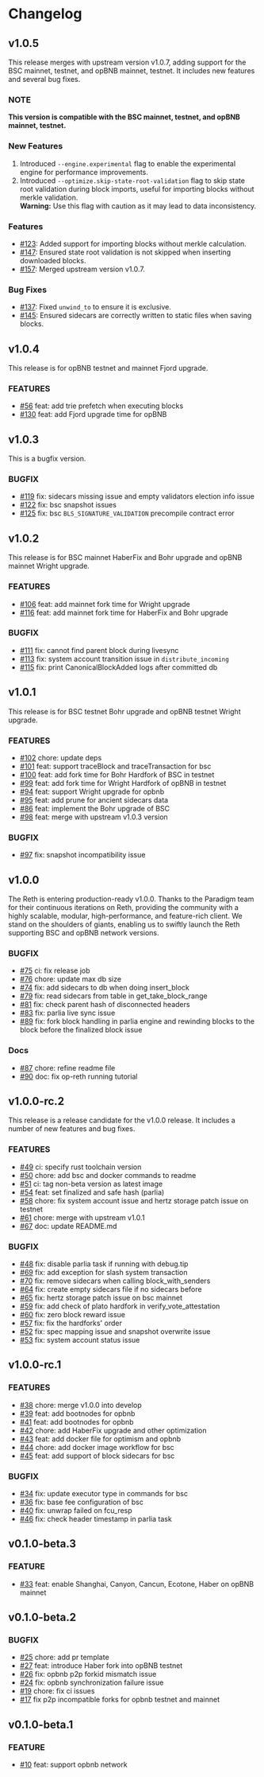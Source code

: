 # Changelog

## v1.0.5
This release merges with upstream version v1.0.7, adding support for the BSC mainnet, testnet, and opBNB mainnet, testnet. It includes new features and several bug fixes.

### NOTE
**This version is compatible with the BSC mainnet, testnet, and opBNB mainnet, testnet.**

### New Features
1. Introduced `--engine.experimental` flag to enable the experimental engine for performance improvements.
2. Introduced `--optimize.skip-state-root-validation` flag to skip state root validation during block imports, useful for importing blocks without merkle validation.  
   **Warning:** Use this flag with caution as it may lead to data inconsistency.

### Features
- [#123](https://github.com/bnb-chain/reth/pull/123): Added support for importing blocks without merkle calculation.
- [#147](https://github.com/bnb-chain/reth/pull/147): Ensured state root validation is not skipped when inserting downloaded blocks.
- [#157](https://github.com/bnb-chain/reth/pull/157): Merged upstream version v1.0.7.

### Bug Fixes
- [#137](https://github.com/bnb-chain/reth/pull/137): Fixed `unwind_to` to ensure it is exclusive.
- [#145](https://github.com/bnb-chain/reth/pull/145): Ensured sidecars are correctly written to static files when saving blocks.
## v1.0.4

This release is for opBNB testnet and mainnet Fjord upgrade.

### FEATURES

* [\#56](https://github.com/bnb-chain/reth/pull/56) feat: add trie prefetch when executing blocks
* [\#130](https://github.com/bnb-chain/reth/pull/130) feat: add Fjord upgrade time for opBNB

## v1.0.3
This is a bugfix version.

### BUGFIX
* [\#119](https://github.com/bnb-chain/reth/pull/119) fix: sidecars missing issue and empty validators election info issue
* [\#122](https://github.com/bnb-chain/reth/pull/122) fix: bsc snapshot issues
* [\#125](https://github.com/bnb-chain/reth/pull/125) fix: bsc `BLS_SIGNATURE_VALIDATION` precompile contract error

## v1.0.2
This release is for BSC mainnet HaberFix and Bohr upgrade and opBNB mainnet Wright upgrade.

### FEATURES
* [\#106](https://github.com/bnb-chain/reth/pull/106) feat: add mainnet fork time for Wright upgrade
* [\#116](https://github.com/bnb-chain/reth/pull/116) feat: add mainnet fork time for HaberFix and Bohr upgrade

### BUGFIX
* [\#111](https://github.com/bnb-chain/reth/pull/111) fix: cannot find parent block during livesync
* [\#113](https://github.com/bnb-chain/reth/pull/113) fix: system account transition issue in `distribute_incoming`
* [\#115](https://github.com/bnb-chain/reth/pull/115) fix: print CanonicalBlockAdded logs after committed db


## v1.0.1
This release is for BSC testnet Bohr upgrade and opBNB testnet Wright upgrade.

### FEATURES
* [\#102](https://github.com/bnb-chain/reth/pull/102) chore: update deps
* [\#101](https://github.com/bnb-chain/reth/pull/101) feat: support traceBlock and traceTransaction for bsc
* [\#100](https://github.com/bnb-chain/reth/pull/100) feat: add fork time for Bohr Hardfork of BSC in testnet
* [\#99](https://github.com/bnb-chain/reth/pull/99) feat: add fork time for Wright Hardfork of opBNB in testnet
* [\#94](https://github.com/bnb-chain/reth/pull/94) feat: support Wright upgrade for opbnb
* [\#95](https://github.com/bnb-chain/reth/pull/95) feat: add prune for ancient sidecars data
* [\#86](https://github.com/bnb-chain/reth/pull/86) feat: implement the Bohr upgrade of BSC
* [\#98](https://github.com/bnb-chain/reth/pull/98) feat: merge with upstream v1.0.3 version

### BUGFIX
* [\#97](https://github.com/bnb-chain/reth/pull/97) fix: snapshot incompatibility issue


## v1.0.0
The Reth is entering production-ready v1.0.0. Thanks to the Paradigm team for their continuous iterations on Reth, 
providing the community with a highly scalable, modular, high-performance, and feature-rich client. 
We stand on the shoulders of giants, enabling us to swiftly launch the Reth supporting BSC and opBNB network versions.

### BUGFIX
* [\#75](https://github.com/bnb-chain/reth/pull/75) ci: fix release job
* [\#76](https://github.com/bnb-chain/reth/pull/76) chore: update max db size 
* [\#74](https://github.com/bnb-chain/reth/pull/74) fix: add sidecars to db when doing insert_block 
* [\#79](https://github.com/bnb-chain/reth/pull/79) fix: read sidecars from table in get_take_block_range
* [\#81](https://github.com/bnb-chain/reth/pull/81) fix: check parent hash of disconnected headers 
* [\#83](https://github.com/bnb-chain/reth/pull/83) fix: parlia live sync issue
* [\#89](https://github.com/bnb-chain/reth/pull/89) fix: fork block handling in parlia engine and rewinding blocks to the block before the finalized block issue

### Docs
* [\#87](https://github.com/bnb-chain/reth/pull/87) chore: refine readme file
* [\#90](https://github.com/bnb-chain/reth/pull/90) doc: fix op-reth running tutorial


## v1.0.0-rc.2

This release is a release candidate for the v1.0.0 release. It includes a number of new features and bug fixes.

### FEATURES
* [\#49](https://github.com/bnb-chain/reth/pull/49) ci: specify rust toolchain version
* [\#50](https://github.com/bnb-chain/reth/pull/50) chore: add bsc and docker commands to readme
* [\#51](https://github.com/bnb-chain/reth/pull/51) ci: tag non-beta version as latest image
* [\#54](https://github.com/bnb-chain/reth/pull/54) feat: set finalized and safe hash (parlia)
* [\#58](https://github.com/bnb-chain/reth/pull/58) chore: fix system account issue and hertz storage patch issue on testnet
* [\#61](https://github.com/bnb-chain/reth/pull/61) chore: merge with upstream v1.0.1
* [\#67](https://github.com/bnb-chain/reth/pull/67) doc: update README.md

### BUGFIX
* [\#48](https://github.com/bnb-chain/reth/pull/48) fix: disable parlia task if running with debug.tip
* [\#69](https://github.com/bnb-chain/reth/pull/69) fix: add exception for slash system transaction
* [\#70](https://github.com/bnb-chain/reth/pull/70) fix: remove sidecars when calling block_with_senders
* [\#64](https://github.com/bnb-chain/reth/pull/64) fix: create empty sidecars file if no sidecars before
* [\#65](https://github.com/bnb-chain/reth/pull/65) fix: hertz storage patch issue on bsc mainnet
* [\#59](https://github.com/bnb-chain/reth/pull/59) fix: add check of plato hardfork in verify_vote_attestation
* [\#60](https://github.com/bnb-chain/reth/pull/60) fix: zero block reward issue
* [\#57](https://github.com/bnb-chain/reth/pull/57) fix: fix the hardforks' order
* [\#52](https://github.com/bnb-chain/reth/pull/52) fix: spec mapping issue and snapshot overwrite issue
* [\#53](https://github.com/bnb-chain/reth/pull/53) fix: system account status issue

## v1.0.0-rc.1

### FEATURES

* [\#38](https://github.com/bnb-chain/reth/pull/38) chore: merge v1.0.0 into develop
* [\#39](https://github.com/bnb-chain/reth/pull/39) feat: add bootnodes for opbnb
* [\#41](https://github.com/bnb-chain/reth/pull/41) feat: add bootnodes for opbnb
* [\#42](https://github.com/bnb-chain/reth/pull/42) chore: add HaberFix upgrade and other optimization
* [\#43](https://github.com/bnb-chain/reth/pull/43) feat: add docker file for optimism and opbnb
* [\#44](https://github.com/bnb-chain/reth/pull/44) chore: add docker image workflow for bsc
* [\#45](https://github.com/bnb-chain/reth/pull/45) feat: add support of block sidecars for bsc

### BUGFIX
* [\#34](https://github.com/bnb-chain/reth/pull/34) fix: update executor type in commands for bsc
* [\#36](https://github.com/bnb-chain/reth/pull/36) fix: base fee configuration of bsc
* [\#40](https://github.com/bnb-chain/reth/pull/40) fix: unwrap failed on fcu_resp
* [\#46](https://github.com/bnb-chain/reth/pull/46) fix: check header timestamp in parlia task

## v0.1.0-beta.3

### FEATURE
* [\#33](https://github.com/bnb-chain/reth/pull/33) feat: enable Shanghai, Canyon, Cancun, Ecotone, Haber on opBNB mainnet

## v0.1.0-beta.2
### BUGFIX
* [\#25](https://github.com/bnb-chain/reth/pull/25) chore: add pr template
* [\#27](https://github.com/bnb-chain/reth/pull/27) feat: introduce Haber fork into opBNB testnet
* [\#26](https://github.com/bnb-chain/reth/pull/26) fix: opbnb p2p forkid mismatch issue
* [\#24](https://github.com/bnb-chain/reth/pull/24) fix: opbnb synchronization failure issue
* [\#19](https://github.com/bnb-chain/reth/pull/19) chore: fix ci issues
* [\#17](https://github.com/bnb-chain/reth/pull/17) fix p2p incompatible forks for opbnb testnet and mainnet

## v0.1.0-beta.1

### FEATURE
* [\#10](https://github.com/bnb-chain/reth/pull/10) feat: support opbnb network
